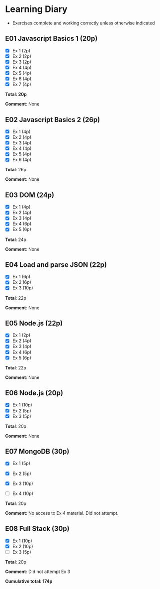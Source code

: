 # Learning Diary

- Exercises complete and working correctly unless otherwise indicated 

## E01 Javascript Basics 1 (20p)

- [x] Ex 1 (2p)
- [x] Ex 2 (2p)
- [x] Ex 3 (2p)
- [x] Ex 4 (4p)
- [x] Ex 5 (4p)
- [x] Ex 6 (4p)
- [x] Ex 7 (4p)

**Total: 20p**

**Comment**: None

## E02 Javascript Basics 2 (26p)

- [x] Ex 1 (4p)
- [x] Ex 2 (4p)
- [x] Ex 3 (4p)
- [x] Ex 4 (4p)
- [x] Ex 5 (4p)
- [x] Ex 6 (4p)

**Total**: 26p

**Comment**: None

## E03 DOM (24p)

- [x] Ex 1 (4p)
- [x] Ex 2 (4p)
- [x] Ex 3 (4p)
- [x] Ex 4 (6p)
- [x] Ex 5 (6p)

**Total**: 24p

**Comment**: None

## E04 Load and parse JSON (22p)

- [x] Ex 1 (6p)
- [x] Ex 2 (6p)
- [x] Ex 3 (10p)

**Total**: 22p

**Comment**: None

## E05 Node.js (22p)

- [x] Ex 1 (2p)
- [x] Ex 2 (4p)
- [x] Ex 3 (4p)
- [x] Ex 4 (6p)
- [x] Ex 5 (6p)

**Total**: 22p

**Comment**: None

## E06 Node.js (20p)

- [x] Ex 1 (10p)
- [x] Ex 2 (5p)
- [x] Ex 3 (5p)

**Total**: 20p

**Comment**: None

## E07 MongoDB (30p)

- [x] Ex 1 (5p)
- [x] Ex 2 (5p)
- [x] Ex 3 (10p)
- [ ] Ex 4 (10p)


**Total**: 20p

**Comment**: No access to Ex 4 material. Did not attempt.

## E08 Full Stack (30p)

- [x] Ex 1 (10p)
- [x] Ex 2 (10p)
- [ ] Ex 3 (5p)

**Total**: 20p

**Comment**: Did not attempt Ex 3

**Cumulative total: 174p**




